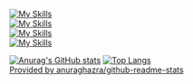 [![My Skills](https://skillicons.dev/icons?i=java,spring,maven,idea,eclipse)](#)  
[![My Skills](https://skillicons.dev/icons?i=html,css,js,jquery,vscode)](#)  
[![My Skills](https://skillicons.dev/icons?i=cs,dotnet,visualstudio)](#)  
[![My Skills](https://skillicons.dev/icons?i=github,githubactions,sqlite,mysql)](#)  

[![Anurag's GitHub stats](https://github-readme-stats.vercel.app/api?username=yui-Kitamura&count_private=true&show_icons=true&locale=ja&disable_animations=false)](#)
[![Top Langs](https://github-readme-stats.vercel.app/api/top-langs/?username=yui-Kitamura&layout=compact&count_private=true&show_icons=true&locale=ja)](#)  
[Provided by anuraghazra/github-readme-stats](https://github.com/anuraghazra/github-readme-stats/blob/master/docs/readme_ja.md)
